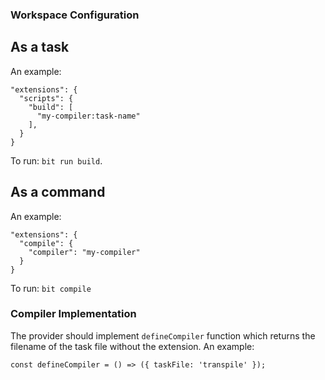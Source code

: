 ### Workspace Configuration

## As a task
An example:
```
"extensions": {
  "scripts": {
    "build": [
      "my-compiler:task-name"
    ],
  }
}
```
To run: `bit run build`.

## As a command
An example:
```
"extensions": {
  "compile": {
    "compiler": "my-compiler"
  }
}
```

To run: `bit compile`

### Compiler Implementation
The provider should implement `defineCompiler` function which returns the filename of the task file without the extension.
An example:
```
const defineCompiler = () => ({ taskFile: 'transpile' });
```